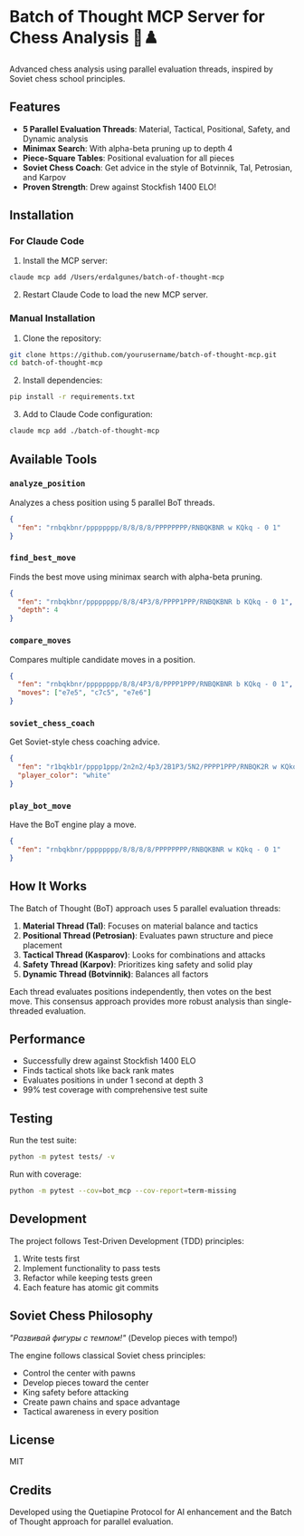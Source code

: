 # Batch of Thought MCP Server for Chess Analysis 🤖♟️

Advanced chess analysis using parallel evaluation threads, inspired by Soviet chess school principles.

## Features

- **5 Parallel Evaluation Threads**: Material, Tactical, Positional, Safety, and Dynamic analysis
- **Minimax Search**: With alpha-beta pruning up to depth 4
- **Piece-Square Tables**: Positional evaluation for all pieces
- **Soviet Chess Coach**: Get advice in the style of Botvinnik, Tal, Petrosian, and Karpov
- **Proven Strength**: Drew against Stockfish 1400 ELO!

## Installation

### For Claude Code

1. Install the MCP server:
```bash
claude mcp add /Users/erdalgunes/batch-of-thought-mcp
```

2. Restart Claude Code to load the new MCP server.

### Manual Installation

1. Clone the repository:
```bash
git clone https://github.com/yourusername/batch-of-thought-mcp.git
cd batch-of-thought-mcp
```

2. Install dependencies:
```bash
pip install -r requirements.txt
```

3. Add to Claude Code configuration:
```bash
claude mcp add ./batch-of-thought-mcp
```

## Available Tools

### `analyze_position`
Analyzes a chess position using 5 parallel BoT threads.
```json
{
  "fen": "rnbqkbnr/pppppppp/8/8/8/8/PPPPPPPP/RNBQKBNR w KQkq - 0 1"
}
```

### `find_best_move`
Finds the best move using minimax search with alpha-beta pruning.
```json
{
  "fen": "rnbqkbnr/pppppppp/8/8/4P3/8/PPPP1PPP/RNBQKBNR b KQkq - 0 1",
  "depth": 4
}
```

### `compare_moves`
Compares multiple candidate moves in a position.
```json
{
  "fen": "rnbqkbnr/pppppppp/8/8/4P3/8/PPPP1PPP/RNBQKBNR b KQkq - 0 1",
  "moves": ["e7e5", "c7c5", "e7e6"]
}
```

### `soviet_chess_coach`
Get Soviet-style chess coaching advice.
```json
{
  "fen": "r1bqkb1r/pppp1ppp/2n2n2/4p3/2B1P3/5N2/PPPP1PPP/RNBQK2R w KQkq - 0 1",
  "player_color": "white"
}
```

### `play_bot_move`
Have the BoT engine play a move.
```json
{
  "fen": "rnbqkbnr/pppppppp/8/8/8/8/PPPPPPPP/RNBQKBNR w KQkq - 0 1"
}
```

## How It Works

The Batch of Thought (BoT) approach uses 5 parallel evaluation threads:

1. **Material Thread (Tal)**: Focuses on material balance and tactics
2. **Positional Thread (Petrosian)**: Evaluates pawn structure and piece placement
3. **Tactical Thread (Kasparov)**: Looks for combinations and attacks
4. **Safety Thread (Karpov)**: Prioritizes king safety and solid play
5. **Dynamic Thread (Botvinnik)**: Balances all factors

Each thread evaluates positions independently, then votes on the best move. This consensus approach provides more robust analysis than single-threaded evaluation.

## Performance

- Successfully drew against Stockfish 1400 ELO
- Finds tactical shots like back rank mates
- Evaluates positions in under 1 second at depth 3
- 99% test coverage with comprehensive test suite

## Testing

Run the test suite:
```bash
python -m pytest tests/ -v
```

Run with coverage:
```bash
python -m pytest --cov=bot_mcp --cov-report=term-missing
```

## Development

The project follows Test-Driven Development (TDD) principles:
1. Write tests first
2. Implement functionality to pass tests
3. Refactor while keeping tests green
4. Each feature has atomic git commits

## Soviet Chess Philosophy

*"Развивай фигуры с темпом!"* (Develop pieces with tempo!)

The engine follows classical Soviet chess principles:
- Control the center with pawns
- Develop pieces toward the center
- King safety before attacking
- Create pawn chains and space advantage
- Tactical awareness in every position

## License

MIT

## Credits

Developed using the Quetiapine Protocol for AI enhancement and the Batch of Thought approach for parallel evaluation.